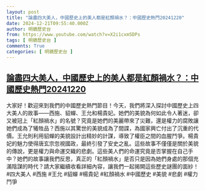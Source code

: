 ```yaml
---
layout: post
title: "論盡四大美人，中國歷史上的美人都是紅顏禍水？：中國歷史熱門20241220"
date: 2024-12-21T09:55:40.000Z
author: 明鏡歷史台
from: https://www.youtube.com/watch?v=X2i1cxm5DPs
tags: [ 明鏡歷史台 ]
comments: True
categories: [ 明鏡歷史台 ]
---
```

<!--1734774940000-->
[論盡四大美人，中國歷史上的美人都是紅顏禍水？：中國歷史熱門20241220](https://www.youtube.com/watch?v=X2i1cxm5DPs)
------

<div>
大家好！歡迎來到我們的中國歷史熱門節目！今天，我們將深入探討中國歷史上四大美人的故事——西施、貂蟬、王允和楊貴妃。她們的美貌為何如此令人著迷，卻又被冠上「紅顏禍水」的名號？究竟是她們的美麗帶來了災難，還是權力的腐敗讓她們成為了犧牲品？西施以其驚世的美貌成為了間諜，為國家興亡付出了沉重的代價。王允則利用貂蟬的美貌設計出精妙的計謀，導致了權臣之間的血腥鬥爭。楊貴妃的魅力使得唐玄宗忽視國政，最終引發了安史之亂。這些故事不僅僅是關於美貌的傳說，更是權力與命運交織的悲劇。這些美人們的命運究竟是否掌握在自己手中？她們的故事讓我們反思，真正的「紅顏禍水」是否只是因為她們身處的那個充滿陰謀的時代？請大家繼續收看詳細內容，讓我們一起揭開這些歷史謎團的面紗！#四大美人 #西施 #王允 #貂蟬 #楊貴妃 #紅顏禍水 #中國歷史 #美貌 #悲劇 #權力鬥爭
</div>
